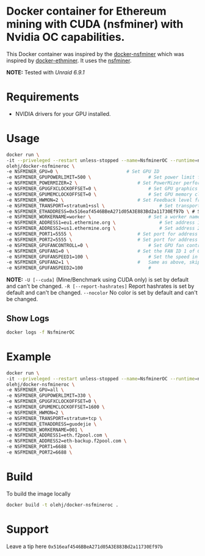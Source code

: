 # Docker container for Ethereum mining with CUDA (nsfminer) with Nvidia OC capabilities.

This Docker container was inspired by the [docker-nsfminer](https://github.com/pixelchrome/docker-nsfminer) which was inspired by [docker-ethminer](https://github.com/thipokch/docker-ethminer). It uses the [nsfminer](https://github.com/no-fee-ethereum-mining/nsfminer).

**NOTE:** Tested with *Unraid 6.9.1*

# Requirements

* NVIDIA drivers for your GPU installed.
 
# Usage

```sh
docker run \
-it --priveleged --restart unless-stopped --name=NsfminerOC --runtime=nvidia --gpus=all \
olehj/docker-nsfmineroc \
-e NSFMINER_GPU=0 \							# Set GPU ID
-e NSFMINER_GPUPOWERLIMIT=500 \						# Set power limit for GPU in Watt
-e NSFMINER_POWERMIZER=2 \						# Set PowerMizer performance level
-e NSFMINER_GPUGFXCLOCKOFFSET=0 \					# Set GPU graphics clock offset
-e NSFMINER_GPUMEMCLOCKOFFSET=0 \					# Set GPU memory clock offset
-e NSFMINER_HWMON=2 \							# Set Feedback level from nsfminer
-e NSFMINER_TRANSPORT=stratum1+ssl \					# Set transport for worker
-e NSFMINER_ETHADDRESS=0x516eaf4546BBeA271d05A3E883Bd2a11730Ef97b \	# Set your worker ethereum address
-e NSFMINER_WORKERNAME=worker \						# Set a worker name
-e NSFMINER_ADDRESS1=eu1.ethermine.org \				# Set address 1 for worker, both must be set
-e NSFMINER_ADDRESS2=us1.ethermine.org \				# Set address 2 for worker, both must be set
-e NSFMINER_PORT1=5555 \						# Set port for address 1
-e NSFMINER_PORT2=5555 \						# Set port for address 2
-e NSFMINER_GPUFANCONTROLL=0 \						# Set GPU fan controll, 0 will run auto and other fan settings are ignored
-e NSFMINER_GPUFAN1=0 \							# Set the FAN ID 1 of GPU
-e NSFMINER_GPUFANSPEED1=100 \						# Set the speed in percent of FAN ID 1
-e NSFMINER_GPUFAN2=1 \							#   Same as above, skip and delete if there's no more fans available.
-e NSFMINER_GPUFANSPEED2=100						# 
```

**NOTE:** 
`-U [--cuda]` (Mine/Benchmark using CUDA only) is set by default and can't be changed.
`-R [--report-hashrates]` Report hashrates is set by default and can't be changed.
`--nocolor` No color is set by default and can't be changed.

## Show Logs

```sh
docker logs -f NsfminerOC
```

# Example

```sh
docker run \
-it --priveleged --restart unless-stopped --name=NsfminerOC --runtime=nvidia --gpus=all \
olehj/docker-nsfmineroc \
-e NSFMINER_GPU=all \
-e NSFMINER_GPUPOWERLIMIT=330 \
-e NSFMINER_GPUGFXCLOCKOFFSET=0 \
-e NSFMINER_GPUMEMCLOCKOFFSET=1600 \
-e NSFMINER_HWMON=2 \
-e NSFMINER_TRANSPORT=stratum+tcp \
-e NSFMINER_ETHADDRESS=guodejie \
-e NSFMINER_WORKERNAME=001 \
-e NSFMINER_ADDRESS1=eth.f2pool.com \
-e NSFMINER_ADDRESS2=eth-backup.f2pool.com \
-e NSFMINER_PORT1=6688 \
-e NSFMINER_PORT2=6688 \
```

# Build

To build the image locally

```sh
docker build -t olehj/docker-nsfmineroc .
```

# Support

Leave a tip here `0x516eaf4546BBeA271d05A3E883Bd2a11730Ef97b`
